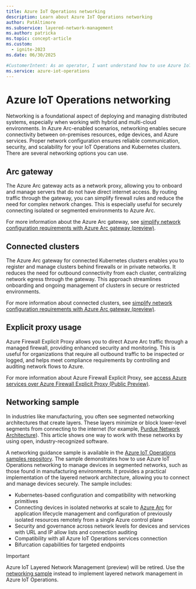 ```yaml
---
title: Azure IoT Operations networking
description: Learn about Azure IoT Operations networking
author: PatAltimore
ms.subservice: layered-network-management
ms.author: patricka
ms.topic: concept-article
ms.custom:
  - ignite-2023
ms.date: 06/30/2025

#CustomerIntent: As an operator, I want understand how to use Azure IoT Operations networking to secure my devices.
ms.service: azure-iot-operations
---
```


# Azure IoT Operations networking

Networking is a foundational aspect of deploying and managing distributed systems, especially when working with hybrid and multi-cloud environments. In Azure Arc-enabled scenarios, networking enables secure connectivity between on-premises resources, edge devices, and Azure services. Proper network configuration ensures reliable communication, security, and scalability for your IoT Operations and Kubernetes clusters. There are several networking options you can use.

## Arc gateway

The Azure Arc gateway acts as a network proxy, allowing you to onboard and manage servers that do not have direct internet access. By routing traffic through the gateway, you can simplify firewall rules and reduce the need for complex network changes. This is especially useful for securely connecting isolated or segmented environments to Azure Arc.

For more information about the Azure Arc gateway, see [simplify network configuration requirements with Azure Arc gateway (preview)](/azure/azure-arc/servers/arc-gateway).

## Connected clusters

The Azure Arc gateway for connected Kubernetes clusters enables you to register and manage clusters behind firewalls or in private networks. It reduces the need for outbound connectivity from each cluster, centralizing network egress through the gateway. This approach streamlines onboarding and ongoing management of clusters in secure or restricted environments.

For more information about connected clusters, see [simplify network configuration requirements with Azure Arc gateway (preview)](/azure/azure-arc/servers/arc-gateway).

## Explicit proxy usage

Azure Firewall Explicit Proxy allows you to direct Azure Arc traffic through a managed firewall, providing enhanced security and monitoring. This is useful for organizations that require all outbound traffic to be inspected or logged, and helps meet compliance requirements by controlling and auditing network flows to Azure.

For more information about Azure Firewall Explicit Proxy, see [access Azure services over Azure Firewall Explicit Proxy (Public Preview)](/azure/azure-arc/azure-firewall-explicit-proxy).

## Networking sample

In industries like manufacturing, you often see segmented networking architectures that create layers. These layers minimize or block lower-level segments from connecting to the internet (for example, [Purdue Network Architecture](https://en.wikipedia.org/wiki/Purdue_Enterprise_Reference_Architecture)). This article shows one way to work with these networks by using open, industry-recognized software.

A networking guidance sample is available in the [Azure IoT Operations samples repository](https://github.com/Azure-Samples/explore-iot-operations/tree/patricka-layered-network/samples/layered-networking). The sample demonstrates how to use Azure IoT Operations networking to manage devices in segmented networks, such as those found in manufacturing environments. It provides a practical implementation of the layered network architecture, allowing you to connect and manage devices securely. The sample includes:

- Kubernetes-based configuration and compatibility with networking primitives
- Connecting devices in isolated networks at scale to [Azure Arc](/azure/azure-arc/) for application lifecycle management and configuration of previously isolated resources remotely from a single Azure control plane
- Security and governance across network levels for devices and services with URL and IP allow lists and connection auditing
- Compatibility with all Azure IoT Operations services connection
- Bifurcation capabilities for targeted endpoints

> [!IMPORTANT]
> Azure IoT Layered Network Management (preview) will be retired. Use the [networking sample](https://github.com/Azure-Samples/explore-iot-operations/tree/patricka-layered-network/samples/layered-networking) instead to implement layered network management in Azure IoT Operations.
